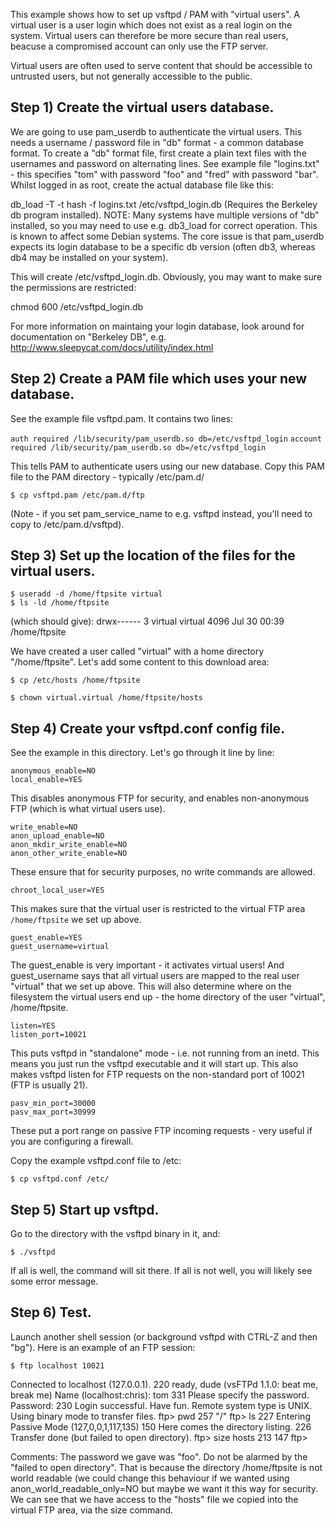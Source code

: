 
This example shows how to set up vsftpd / PAM with "virtual users".
A virtual user is a user login which does not exist as a real login on the
system. Virtual users can therefore be more secure than real users, beacuse
a compromised account can only use the FTP server.

Virtual users are often used to serve content that should be accessible to
untrusted users, but not generally accessible to the public.

## Step 1) Create the virtual users database.
We are going to use pam_userdb to authenticate the virtual users. This needs
a username / password file in "db" format - a common database format.
To create a "db" format file, first create a plain text files with the
usernames and password on alternating lines.
See example file "logins.txt" - this specifies "tom" with password "foo" and
"fred" with password "bar".
Whilst logged in as root, create the actual database file like this:

db_load -T -t hash -f logins.txt /etc/vsftpd_login.db
(Requires the Berkeley db program installed).
NOTE: Many systems have multiple versions of "db" installed, so you may
need to use e.g. db3_load for correct operation. This is known to affect
some Debian systems. The core issue is that pam_userdb expects its login
database to be a specific db version (often db3, whereas db4 may be installed
on your system).

This will create /etc/vsftpd_login.db. Obviously, you may want to make sure
the permissions are restricted:

chmod 600 /etc/vsftpd_login.db

For more information on maintaing your login database, look around for
documentation on "Berkeley DB", e.g.
http://www.sleepycat.com/docs/utility/index.html


## Step 2) Create a PAM file which uses your new database.

See the example file vsftpd.pam. It contains two lines:

`auth required /lib/security/pam_userdb.so db=/etc/vsftpd_login`
`account required /lib/security/pam_userdb.so db=/etc/vsftpd_login`

This tells PAM to authenticate users using our new database. Copy this PAM
file to the PAM directory - typically /etc/pam.d/

    $ cp vsftpd.pam /etc/pam.d/ftp

(Note - if you set pam_service_name to e.g. vsftpd instead, you'll need to copy
to /etc/pam.d/vsftpd).


## Step 3) Set up the location of the files for the virtual users.

    $ useradd -d /home/ftpsite virtual
    $ ls -ld /home/ftpsite
    
(which should give):
drwx------    3 virtual  virtual      4096 Jul 30 00:39 /home/ftpsite

We have created a user called "virtual" with a home directory "/home/ftpsite".
Let's add some content to this download area:

    $ cp /etc/hosts /home/ftpsite
    
    $ chown virtual.virtual /home/ftpsite/hosts


## Step 4) Create your vsftpd.conf config file.

See the example in this directory. Let's go through it line by line:

```
anonymous_enable=NO
local_enable=YES
```

This disables anonymous FTP for security, and enables non-anonymous FTP (which
is what virtual users use).

```
write_enable=NO
anon_upload_enable=NO
anon_mkdir_write_enable=NO
anon_other_write_enable=NO
```

These ensure that for security purposes, no write commands are allowed.

```
chroot_local_user=YES
```

This makes sure that the virtual user is restricted to the virtual FTP area
`/home/ftpsite` we set up above.

```
guest_enable=YES
guest_username=virtual
```

The guest_enable is very important - it activates virtual users! And
guest_username says that all virtual users are mapped to the real user
"virtual" that we set up above. This will also determine where on the
filesystem the virtual users end up - the home directory of the user
"virtual", /home/ftpsite.

```
listen=YES
listen_port=10021
```

This puts vsftpd in "standalone" mode - i.e. not running from an inetd. This
means you just run the vsftpd executable and it will start up. This also
makes vsftpd listen for FTP requests on the non-standard port of 10021 (FTP
is usually 21).

```
pasv_min_port=30000
pasv_max_port=30999
```

These put a port range on passive FTP incoming requests - very useful if
you are configuring a firewall.

Copy the example vsftpd.conf file to /etc:

    $ cp vsftpd.conf /etc/


## Step 5) Start up vsftpd.

Go to the directory with the vsftpd binary in it, and:

    $ ./vsftpd

If all is well, the command will sit there. If all is not well, you will
likely see some error message.


## Step 6) Test.

Launch another shell session (or background vsftpd with CTRL-Z and then "bg").
Here is an example of an FTP session:

    $ ftp localhost 10021
    
Connected to localhost (127.0.0.1).
220 ready, dude (vsFTPd 1.1.0: beat me, break me)
Name (localhost:chris): tom
331 Please specify the password.
Password:
230 Login successful. Have fun.
Remote system type is UNIX.
Using binary mode to transfer files.
ftp> pwd
257 "/"
ftp> ls
227 Entering Passive Mode (127,0,0,1,117,135)
150 Here comes the directory listing.
226 Transfer done (but failed to open directory).
ftp> size hosts
213 147
ftp>

Comments:
The password we gave was "foo".
Do not be alarmed by the "failed to open directory". That is because the
directory /home/ftpsite is not world readable (we could change this
behaviour if we wanted using anon_world_readable_only=NO but maybe we want
it this way for security.
We can see that we have access to the "hosts" file we copied into the virtual
FTP area, via the size command.

